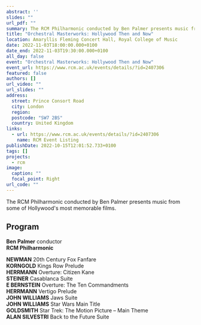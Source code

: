 ```yaml
---
abstract: ''
slides: ""
url_pdf: ""
summary: The RCM Philharmonic conducted by Ben Palmer presents music from some of Hollywood's most memorable films.
title: "Orchestral Masterworks: Hollywood Then and Now"
location: Amaryllis Fleming Concert Hall, Royal College of Music
date: 2022-11-03T18:00:00.000+0100
date_end: 2022-11-03T19:30:00.000+0100
all_day: false
event: "Orchestral Masterworks: Hollywood Then and Now"
event_url: https://www.rcm.ac.uk/events/details/?id=2407306
featured: false
authors: []
url_video: ""
url_slides: ""
address:
  street: Prince Consort Road
  city: London
  region: 
  postcode: "SW7 2BS"
  country: United Kingdom
links:
  - url: https://www.rcm.ac.uk/events/details/?id=2407306
    name: RCM Event Listing
publishDate: 2022-10-15T12:01:52.733+0100
tags: []
projects:
  - rcm
image:
  caption: ""
  focal_point: Right
url_code: ""
---
```

The RCM Philharmonic conducted by Ben Palmer presents music from some of Hollywood's most memorable films.

## Program
**Ben Palmer** conductor <br>
**RCM Philharmonic**

**NEWMAN** 20th Century Fox Fanfare <br>
**KORNGOLD** Kings Row Prelude <br>
**HERRMANN** Overture: Citizen Kane <br>
**STEINER** Casablanca Suite <br>
**E BERNSTEIN** Overture: The Ten Commandments <br>
**HERRMANN** Vertigo Prelude <br>
**JOHN WILLIAMS** Jaws Suite <br>
**JOHN WILLIAMS** Star Wars Main Title <br>
**GOLDSMITH** Star Trek: The Motion Picture – Main Theme <br>
**ALAN SILVESTRI** Back to the Future Suite <br>
